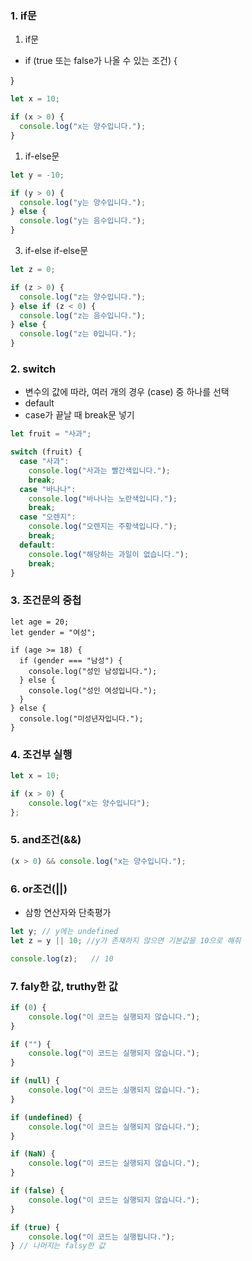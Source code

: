 ### 1. if문

1. if문
- if (true 또는 false가 나올 수 있는 조건) {

}

```jsx
let x = 10;

if (x > 0) {
  console.log("x는 양수입니다.");
}
```

1. if-else문

```jsx
let y = -10;

if (y > 0) {
  console.log("y는 양수입니다.");
} else {
  console.log("y는 음수입니다.");
}
```

3. if-else if-else문

```jsx
let z = 0;

if (z > 0) {
  console.log("z는 양수입니다.");
} else if (z < 0) {
  console.log("z는 음수입니다.");
} else {
  console.log("z는 0입니다.");
}
```

### 2. switch

- 변수의 값에 따라, 여러 개의 경우 (case) 중 하나를 선택
- default
- case가 끝날 때 break문 넣기

```jsx
let fruit = "사과";

switch (fruit) {
  case "사과":
    console.log("사과는 빨간색입니다.");
    break;
  case "바나나":
    console.log("바나나는 노란색입니다.");
    break;
  case "오렌지":
    console.log("오렌지는 주황색입니다.");
    break;
  default:
    console.log("해당하는 과일이 없습니다.");
    break;
}
```

### 3. 조건문의 중첩

```
let age = 20;
let gender = "여성";

if (age >= 18) {
  if (gender === "남성") {
    console.log("성인 남성입니다.");
  } else {
    console.log("성인 여성입니다.");
  }
} else {
  console.log("미성년자입니다.");
}
```

### 4. 조건부 실행

```jsx
let x = 10;

if (x > 0) {
    console.log("x는 양수입니다");
};
```

### 5. and조건(&&)

```jsx
(x > 0) && console.log("x는 양수입니다.");
```

### 6. or조건(||)

- 삼항 연산자와 단축평가

```jsx
let y; // y에는 undefined
let z = y || 10; //y가 존재하지 않으면 기본값을 10으로 해줘

console.log(z);   // 10
```

### 7. faly한 값, truthy한 값

```jsx
if (0) {
    console.log("이 코드는 실행되지 않습니다.");
}

if ("") {
    console.log("이 코드는 실행되지 않습니다.");
}

if (null) {
    console.log("이 코드는 실행되지 않습니다.");
}

if (undefined) {
    console.log("이 코드는 실행되지 않습니다.");
}

if (NaN) {
    console.log("이 코드는 실행되지 않습니다.");
}

if (false) {
    console.log("이 코드는 실행되지 않습니다.");
}

if (true) {
    console.log("이 코드는 실행됩니다.");
} // 나머지는 falsy한 값
```